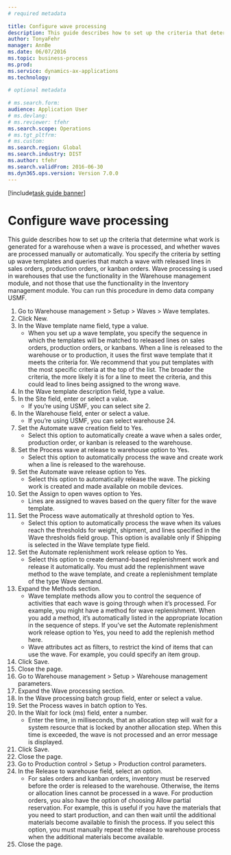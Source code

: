 ```yaml
--- 
# required metadata 
 
title: Configure wave processing
description: This guide describes how to set up the criteria that determine what work is generated for a warehouse when a wave is processed, and whether waves are processed manually or automatically. 
author: TonyaFehr 
manager: AnnBe 
ms.date: 06/07/2016
ms.topic: business-process 
ms.prod:  
ms.service: dynamics-ax-applications 
ms.technology:  
 
# optional metadata 
 
# ms.search.form:   
audience: Application User 
# ms.devlang:  
# ms.reviewer: tfehr 
ms.search.scope: Operations 
# ms.tgt_pltfrm:  
# ms.custom:  
ms.search.region: Global
ms.search.industry: DIST
ms.author: tfehr 
ms.search.validFrom: 2016-06-30 
ms.dyn365.ops.version: Version 7.0.0 
---
```


[!include[task guide banner](../../includes/task-guide-banner.md)]

# Configure wave processing

This guide describes how to set up the criteria that determine what work is generated for a warehouse when a wave is processed, and whether waves are processed manually or automatically. You specify the criteria by setting up wave templates and queries that match a wave with released lines in sales orders, production orders, or kanban orders. Wave processing is used in warehouses that use the functionality in the Warehouse management module, and not those that use the functionality in the Inventory management module. You can run this procedure in demo data company USMF.

1. Go to Warehouse management > Setup > Waves > Wave templates.
2. Click New.
3. In the Wave template name field, type a value.
    * When you set up a wave template, you specify the sequence in which the templates will be matched to released lines on sales orders, production orders, or kanbans. When a line is released to the warehouse or to production, it uses the first wave template that it meets the criteria for. We recommend that you put templates with the most specific criteria at the top of the list. The broader the criteria, the more likely it is for a line to meet the criteria, and this could lead to lines being assigned to the wrong wave.  
4. In the Wave template description field, type a value.
5. In the Site field, enter or select a value.
    * If you’re using USMF, you can select site 2.  
6. In the Warehouse field, enter or select a value.
    * If you’re using USMF, you can select warehouse 24.  
7. Set the Automate wave creation field to Yes.
    * Select this option to automatically create a wave when a sales order, production order, or kanban is released to the warehouse.  
8. Set the Process wave at release to warehouse option to Yes. 
    * Select this option to automatically process the wave and create work when a line is released to the warehouse.  
9. Set the Automate wave release option to Yes. 
    * Select this option to automatically release the wave. The picking work is created and made available on mobile devices.  
10. Set the Assign to open waves option to Yes. 
    * Lines are assigned to waves based on the query filter for the wave template.  
11. Set the Process wave automatically at threshold option to Yes. 
    * Select this option to automatically process the wave when its values reach the thresholds for weight, shipment, and lines specified in the Wave thresholds field group. This option is available only if Shipping is selected in the Wave template type field.  
12. Set the Automate replenishment work release option to Yes. 
    * Select this option to create demand-based replenishment work and release it automatically. You must add the replenishment wave method to the wave template, and create a replenishment template of the type Wave demand.  
13. Expand the Methods section.
    * Wave template methods allow you to control the sequence of activities that each wave is going through when it’s processed. For example, you might have a method for wave replenishment. When you add a method, it’s automatically listed in the appropriate location in the sequence of steps. If you’ve set the Automate replenishment work release option to Yes, you need to add the replenish method here.  
    * Wave attributes act as filters, to restrict the kind of items that can use the wave. For example, you could specify an item group.  
14. Click Save.
15. Close the page.
16. Go to Warehouse management > Setup > Warehouse management parameters.
17. Expand the Wave processing section.
18. In the Wave processing batch group field, enter or select a value.
19. Set the Process waves in batch option to Yes.
20. In the Wait for lock (ms) field, enter a number.
    * Enter the time, in milliseconds, that an allocation step will wait for a system resource that is locked by another allocation step. When this time is exceeded, the wave is not processed and an error message is displayed.  
21. Click Save.
22. Close the page.
23. Go to Production control > Setup > Production control parameters.
24. In the Release to warehouse field, select an option.
    * For sales orders and kanban orders, inventory must be reserved before the order is released to the warehouse. Otherwise, the items or allocation lines cannot be processed in a wave. For production orders, you also have the option of choosing Allow partial reservation. For example, this is useful if you have the materials that you need to start production, and can then wait until the additional materials become available to finish the process. If you select this option, you must manually repeat the release to warehouse process when the additional materials become available.  
25. Close the page.

